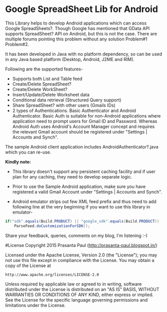 # Google SpreadSheet Lib for Android
This Library helps to develop Android applications which can access Google SpreadSheets?. Though Google has mentioned that GData API supports SpreadSheet? API on Android, but this is not the case. There are multiple forums pointing this problem without any solution Problem#1 Problem#2.

It has been developed in Java with no platform dependency, so can be used in any Java based platform (Desktop, Android, J2ME and RIM).

Following are the supported features-

- Supports both List and Table feed
- Create/Delete SpreadSheet?
- Create/Delete WorkSheet?
- Insert/Update/Delete Worksheet data
- Conditional data retrieval (Structured Query support)
- Share SpreadSheet? with other users (Gmails IDs)
- 2 types of Authentications. Basic Authenticator and Android Authenticator. Basic Auth is suitable for non-Android applications where application need to prompt users for Gmail ID and Password. Whereas Android Auth uses Android's Account Manager concept and requires the relevant Gmail account should be registered under "Settings | Accounts and Synch".

The sample Android client application includes AndroidAuthenticator?.java which you can re-use.

<b>Kindly note:</b>
- This library doesn't support any persistent caching facility and if user plan for any caching, they need to develop separate logic.

- Prior to use the Sample Android application, make sure you have registered a valid Gmail Account under "Settings | Accounts and Synch".

- Android emulator strips out few XML feed prefix and thus need to add following line at the very beginning if you want to use this library in emulator-
````java
if("sdk".equals(Build.PRODUCT) || "google_sdk".equals(Build.PRODUCT))
    ParseFeed.doCustomizationForSDK();
````

Share your feedback, queries, comments on my blog, I'm listening :-)

#License
Copyright 2015 Prasanta Paul (http://prasanta-paul.blogspot.in/)

Licensed under the Apache License, Version 2.0 (the "License");
you may not use this file except in compliance with the License.
You may obtain a copy of the License at

    http://www.apache.org/licenses/LICENSE-2.0

Unless required by applicable law or agreed to in writing, software
distributed under the License is distributed on an "AS IS" BASIS,
WITHOUT WARRANTIES OR CONDITIONS OF ANY KIND, either express or implied.
See the License for the specific language governing permissions and
limitations under the License.
